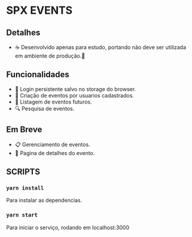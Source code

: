 # SPX EVENTS

## Detalhes

- ☕ Desenvolvido apenas para estudo, portando não deve ser utilizada em ambiente de produção.📔

## Funcionalidades

- 🔑 Login persistente salvo no storage do browser.
- 📑 Criação de eventos por usuarios cadastrados.
- 📜 Listagem de eventos futuros.
- 🔍 Pesquisa de eventos.

## Em Breve

- 📋 Gerenciamento de eventos.
- 📖 Pagina de detalhes do evento.

## SCRIPTS

### `yarn install`

Para instalar as dependencias.

### `yarn start`

Para iniciar o serviço, rodando em localhost:3000
